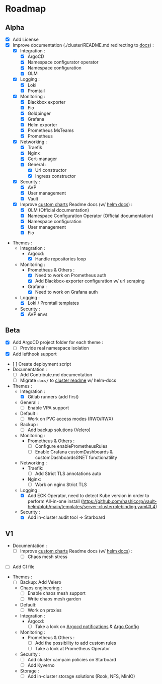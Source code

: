 # Roadmap

## Alpha

- [x] Add License
- [x] Improve documentation (./cluster/README.md redirecting to [docs](./docs/)) :
  - [x] Integration :
    - [x] ArgoCD
    - [x] Namespace configurator operator
    - [x] Namespace configuration
    - [x] OLM
  - [x] Logging :
    - [x] Loki
    - [x] Promtail
  - [x] Monitoring :
    - [x] Blackbox exporter
    - [x] Fio
    - [x] Goldpinger
    - [x] Grafana
    - [x] Helm exporter
    - [x] Prometheus MsTeams
    - [x] Prometheus
  - [x] Networking :
    - [x] Traefik
    - [x] Nginx
    - [x] Cert-manager
    - [x] General :
      - [x] Url constructor
      - [x] Ingress constructor
  - [x] Security :
    - [x] AVP
    - [x] User management
    - [x] Vault
  - [x] Improve [custom charts](./charts/) Readme docs (w/ [helm docs](https://github.com/norwoodj/helm-docs)) :
    - [x] OLM (Official documentation)
    - [x] Namespace Configuration Operator (Official documentation)
    - [x] Namespace configuration
    - [x] User management
    - [x] Fio
- Themes :
  - Integration :
    - Argocd:
      - [x] Handle repositories loop
  - Monitoring :
    - Prometheus & Others :
      - [x] Need to work on Prometheus auth
      - [x] Add Blackbox-exporter configuration w/ url scraping
    - Grafana :
      - [x] Need to work on Grafana auth
  - Logging :
    - [x] Loki / Promtail templates
  - Security :
    - [x] AVP envs

## Beta

- [x] Add ArgoCD project folder for each theme :
  - [ ] Provide real namespace isolation
- [x] Add lefthook support
- [ ] Create deployment script
- Documentation :
  - [ ] Add Contribute.md documentation
  - [ ] Migrate `docs/` to [cluster readme](./cluster/README.md) w/ helm-docs
- Themes :
  - Integration :
    - [x] Gitlab runners (add first)
  - General :
    - [ ] Enable VPA support
  - Default :
    - [ ] Work on PVC access modes (RWO/RWX)
  - Backup :
    - [ ] Add backup solutions (Velero)
  - Monitoring :
    - Prometheus & Others :
      - [ ] Configure enablePrometheusRules
      - [ ] Enable Grafana customDashboards & customDashboardsGNET functionatility
  - Networking :
    - Traefik:
      - [ ] Add Strict TLS annotations auto
    - Nginx:
      - [ ] Work on nginx Strict TLS
  - Logging :
    - [x] Add ECK Operator, need to detect Kube version in order to perform All-in-one install (<https://github.com/hashicorp/vault-helm/blob/main/templates/server-clusterrolebinding.yaml#L4>)
  - Security :
    - [x] Add in-cluster audit tool => Starboard

## V1

- Documentation :
  - [ ] Improve [custom charts](./charts/) Readme docs (w/ [helm docs](https://github.com/norwoodj/helm-docs)) :
    - [ ] Chaos mesh stress
- [ ] Add CI file
- Themes :
  - [ ] Backup: Add Velero
  - Chaos engineering :
    - [ ] Enable chaos mesh support
    - [ ] Write chaos mesh garden
  - Default:
    - [ ] Work on proxies
  - Integration :
    - Argocd:
      - [ ] Take a look on [Argocd notifications](https://argocd-notifications.readthedocs.io/en/stable/) & [Argo Config](https://github.com/argoproj/argo-helm/blob/master/charts/argo-cd/values.yaml#L2257)
  - Monitoring :
    - Prometheus & Others :
      - [ ] Add the possibility to add custom rules
      - [ ] Take a look at Prometheus Operator
  - Security :
    - [ ] Add cluster campain policies on Starboard
    - [ ] Add Kyverno
  - Storage :
    - [ ] Add in-cluster storage solutions (Rook, NFS, MinIO)
